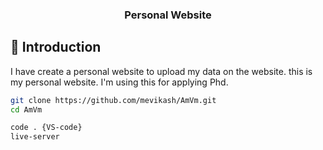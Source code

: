 



  <h3 align="center">Personal Website</h3>


## <a name="introduction">🤖 Introduction</a>

I have create a personal website to upload my data on the website. this is my personal website. I'm using this for applying Phd.








```bash
git clone https://github.com/mevikash/AmVm.git
cd AmVm
```

```bash
code . {VS-code}
live-server
```










